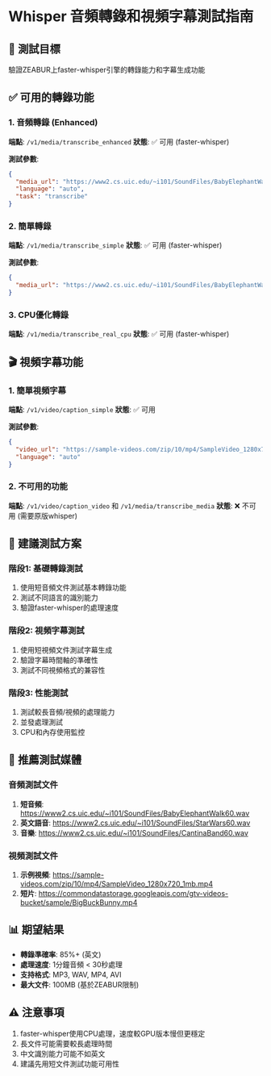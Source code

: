 # Whisper 音頻轉錄和視頻字幕測試指南

## 🎯 測試目標
驗證ZEABUR上faster-whisper引擎的轉錄能力和字幕生成功能

## ✅ 可用的轉錄功能

### 1. 音頻轉錄 (Enhanced)
**端點**: `/v1/media/transcribe_enhanced`
**狀態**: ✅ 可用 (faster-whisper)

**測試參數**:
```json
{
  "media_url": "https://www2.cs.uic.edu/~i101/SoundFiles/BabyElephantWalk60.wav",
  "language": "auto",
  "task": "transcribe"
}
```

### 2. 簡單轉錄
**端點**: `/v1/media/transcribe_simple`
**狀態**: ✅ 可用 (faster-whisper)

**測試參數**:
```json
{
  "media_url": "https://www2.cs.uic.edu/~i101/SoundFiles/BabyElephantWalk60.wav"
}
```

### 3. CPU優化轉錄
**端點**: `/v1/media/transcribe_real_cpu`
**狀態**: ✅ 可用 (faster-whisper)

## 🎬 視頻字幕功能

### 1. 簡單視頻字幕
**端點**: `/v1/video/caption_simple`
**狀態**: ✅ 可用

**測試參數**:
```json
{
  "video_url": "https://sample-videos.com/zip/10/mp4/SampleVideo_1280x720_1mb.mp4",
  "language": "auto"
}
```

### 2. 不可用的功能
**端點**: `/v1/video/caption_video` 和 `/v1/media/transcribe_media`
**狀態**: ❌ 不可用 (需要原版whisper)

## 🧪 建議測試方案

### 階段1: 基礎轉錄測試
1. 使用短音頻文件測試基本轉錄功能
2. 測試不同語言的識別能力
3. 驗證faster-whisper的處理速度

### 階段2: 視頻字幕測試
1. 使用短視頻文件測試字幕生成
2. 驗證字幕時間軸的準確性
3. 測試不同視頻格式的兼容性

### 階段3: 性能測試
1. 測試較長音頻/視頻的處理能力
2. 並發處理測試
3. CPU和內存使用監控

## 🎯 推薦測試媒體

### 音頻測試文件
1. **短音頻**: https://www2.cs.uic.edu/~i101/SoundFiles/BabyElephantWalk60.wav
2. **英文語音**: https://www2.cs.uic.edu/~i101/SoundFiles/StarWars60.wav
3. **音樂**: https://www2.cs.uic.edu/~i101/SoundFiles/CantinaBand60.wav

### 視頻測試文件
1. **示例視頻**: https://sample-videos.com/zip/10/mp4/SampleVideo_1280x720_1mb.mp4
2. **短片**: https://commondatastorage.googleapis.com/gtv-videos-bucket/sample/BigBuckBunny.mp4

## 📊 期望結果
- **轉錄準確率**: 85%+ (英文)
- **處理速度**: 1分鐘音頻 < 30秒處理
- **支持格式**: MP3, WAV, MP4, AVI
- **最大文件**: 100MB (基於ZEABUR限制)

## ⚠️ 注意事項
1. faster-whisper使用CPU處理，速度較GPU版本慢但更穩定
2. 長文件可能需要較長處理時間
3. 中文識別能力可能不如英文
4. 建議先用短文件測試功能可用性





